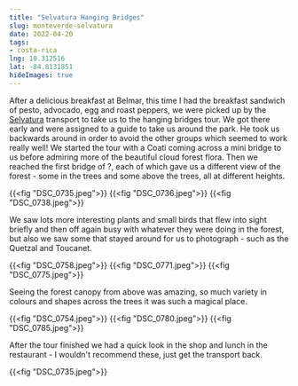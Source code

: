 ```yaml
---
title: "Selvatura Hanging Bridges"
slug: monteverde-selvatura
date: 2022-04-20
tags: 
- costa-rica
lng: 10.312516
lat: -84.8131851
hideImages: true
---
```



After a delicious breakfast at Belmar, this time I had the breakfast sandwich of pesto, advocado, egg and roast peppers, we were picked up by the [Selvatura](https://selvatura.com) transport to take us to the hanging bridges tour.  We got there early and were assigned to a guide to take us around the park. He took us backwards around in order to avoid the other groups which seemed to work really well!  We started the tour with a Coati coming across a mini bridge to us before admiring more of the beautiful cloud forest flora.  Then we reached the first bridge of ?, each of which gave us a different view of the forest - some in the trees and some above the trees, all at different heights. 

{{<fig "DSC_0735.jpeg">}}
{{<fig "DSC_0736.jpeg">}}
{{<fig "DSC_0738.jpeg">}}

We saw lots more interesting plants and small birds that flew into sight briefly and then off again busy with whatever they were doing in the forest, but also we saw some that stayed around for us to photograph - such as the Quetzal and Toucanet.

{{<fig "DSC_0758.jpeg">}}
{{<fig "DSC_0771.jpeg">}}
{{<fig "DSC_0775.jpeg">}}

Seeing the forest canopy from above was amazing, so much variety in colours and shapes across the trees it was such a magical place. 

{{<fig "DSC_0754.jpeg">}}
{{<fig "DSC_0780.jpeg">}}
{{<fig "DSC_0785.jpeg">}}

After the tour finished we had a quick look in the shop and lunch in the restaurant - I wouldn't recommend these, just get the transport back. 

{{<fig "DSC_0735.jpeg">}}
